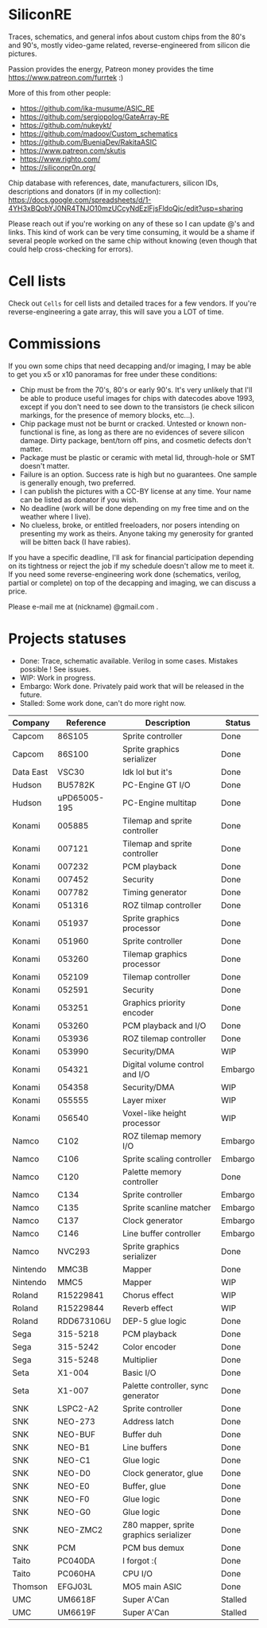 # SiliconRE

Traces, schematics, and general infos about custom chips from the 80's and 90's, mostly video-game related, reverse-engineered from silicon die pictures.

Passion provides the energy, Patreon money provides the time https://www.patreon.com/furrtek :)

More of this from other people:
- https://github.com/ika-musume/ASIC_RE
- https://github.com/sergiopolog/GateArray-RE
- https://github.com/nukeykt/
- https://github.com/madoov/Custom_schematics
- https://github.com/BueniaDev/RakitaASIC
- https://www.patreon.com/skutis
- https://www.righto.com/
- https://siliconpr0n.org/

Chip database with references, date, manufacturers, silicon IDs, descriptions and donators (if in my collection): https://docs.google.com/spreadsheets/d/1-4YH3xBQobYJ0NR4TNJO10mzUCcyNdEzlFjsFldoQjc/edit?usp=sharing

Please reach out if you're working on any of these so I can update @'s and links. This kind of work can be very time consuming, it would be a shame if several people worked on the same chip without knowing (even though that could help cross-checking for errors).

# Cell lists

Check out `Cells` for cell lists and detailed traces for a few vendors. If you're reverse-engineering a gate array, this will save you a LOT of time.

# Commissions

If you own some chips that need decapping and/or imaging, I may be able to get you x5 or x10 panoramas for free under these conditions:
* Chip must be from the 70's, 80's or early 90's. It's very unlikely that I'll be able to produce useful images for chips with datecodes above 1993, except if you don't need to see down to the transistors (ie check silicon markings, for the presence of memory blocks, etc...).
* Chip package must not be burnt or cracked. Untested or known non-functional is fine, as long as there are no evidences of severe silicon damage. Dirty package, bent/torn off pins, and cosmetic defects don't matter.
* Package must be plastic or ceramic with metal lid, through-hole or SMT doesn't matter.
* Failure is an option. Success rate is high but no guarantees. One sample is generally enough, two preferred.
* I can publish the pictures with a CC-BY license at any time. Your name can be listed as donator if you wish.
* No deadline (work will be done depending on my free time and on the weather where I live).
* No clueless, broke, or entitled freeloaders, nor posers intending on presenting my work as theirs. Anyone taking my generosity for granted will be bitten back (I have rabies).

If you have a specific deadline, I'll ask for financial participation depending on its tightness or reject the job if my schedule doesn't allow me to meet it.
If you need some reverse-engineering work done (schematics, verilog, partial or complete) on top of the decapping and imaging, we can discuss a price.

Please e-mail me at (nickname) @gmail.com .

# Projects statuses

* Done: Trace, schematic available. Verilog in some cases. Mistakes possible ! See issues.
* WIP: Work in progress.
* Embargo: Work done. Privately paid work that will be released in the future.
* Stalled: Some work done, can't do more right now.

|Company|Reference|Description|Status|
|-------|---------|-----------|------|
|Capcom |86S105|Sprite controller|Done|
|Capcom |86S100|Sprite graphics serializer|Done|
|Data East |VSC30|Idk lol but it's |Done|
|Hudson|BU5782K|PC-Engine GT I/O|Done|
|Hudson|uPD65005-195|PC-Engine multitap|Done|
|Konami|005885|Tilemap and sprite controller|Done|
|Konami|007121|Tilemap and sprite controller|Done|
|Konami|007232|PCM playback|Done|
|Konami|007452|Security|Done|
|Konami|007782|Timing generator|Done|
|Konami|051316|ROZ tilmap controller|Done|
|Konami|051937|Sprite graphics processor|Done|
|Konami|051960|Sprite controller|Done|
|Konami|053260|Tilemap graphics processor|Done|
|Konami|052109|Tilemap controller|Done|
|Konami|052591|Security|Done|
|Konami|053251|Graphics priority encoder|Done|
|Konami|053260|PCM playback and I/O|Done|
|Konami|053936|ROZ tilemap controller|Done|
|Konami|053990|Security/DMA|WIP|
|Konami|054321|Digital volume control and I/O|Embargo|
|Konami|054358|Security/DMA|WIP|
|Konami|055555|Layer mixer|WIP|
|Konami|056540|Voxel-like height processor|WIP|
|Namco|C102|ROZ tilemap memory I/O|Embargo|
|Namco|C106|Sprite scaling controller|Embargo|
|Namco|C120|Palette memory controller|Done|
|Namco|C134|Sprite controller|Embargo|
|Namco|C135|Sprite scanline matcher|Embargo|
|Namco|C137|Clock generator|Embargo|
|Namco|C146|Line buffer controller|Embargo|
|Namco|NVC293|Sprite graphics serializer|Done|
|Nintendo|MMC3B|Mapper|Done|
|Nintendo|MMC5|Mapper|WIP|
|Roland|R15229841|Chorus effect|WIP|
|Roland|R15229844|Reverb effect|WIP|
|Roland|RDD673106U|DEP-5 glue logic|Done|
|Sega|315-5218|PCM playback|Done|
|Sega|315-5242|Color encoder|Done|
|Sega|315-5248|Multiplier|Done|
|Seta|X1-004|Basic I/O|Done|
|Seta|X1-007|Palette controller, sync generator|Done|
|SNK|LSPC2-A2|Sprite controller|Done|
|SNK|NEO-273|Address latch|Done|
|SNK|NEO-BUF|Buffer duh|Done|
|SNK|NEO-B1|Line buffers|Done|
|SNK|NEO-C1|Glue logic|Done|
|SNK|NEO-D0|Clock generator, glue|Done|
|SNK|NEO-E0|Buffer, glue|Done|
|SNK|NEO-F0|Glue logic|Done|
|SNK|NEO-G0|Glue logic|Done|
|SNK|NEO-ZMC2|Z80 mapper, sprite graphics serializer|Done|
|SNK|PCM|PCM bus demux|Done|
|Taito|PC040DA|I forgot :(|Done|
|Taito|PC060HA|CPU I/O|Done|
|Thomson|EFGJ03L|MO5 main ASIC|Done|
|UMC|UM6618F|Super A'Can|Stalled|
|UMC|UM6619F|Super A'Can|Stalled|
